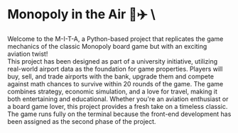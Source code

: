 # Monopoly in the Air 🎲✈️ \
Welcome to the M-I-T-A, a Python-based project that replicates the game mechanics of the classic Monopoly board game but with an exciting aviation twist! \
This project has been designed as part of a university initiative, utilizing real-world airport data as the foundation for game properties. Players will buy, sell, and trade airports with the bank, upgrade them and compete against math chances to survive within 20 rounds of the game. The game combines strategy, economic simulation, and a love for travel, making it both entertaining and educational. Whether you're an aviation enthusiast or a board game lover, this project provides a fresh take on a timeless classic. \
The game runs fully on the terminal because the front-end development has been assigned as the second phase of the project. 
